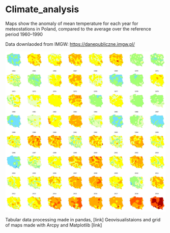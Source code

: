 # Climate_analysis

Maps show the anomaly of mean temperature for each year for meteostations in Poland,
compared to the average over the reference period  1960–1990

Data downlaoded from IMGW: https://danepubliczne.imgw.pl/

![climate_change](grid.jpg)



Tabular data processing made in pandas, [link]
Geovisualistaions and grid of maps made with Arcpy and Matplotlib [link]

